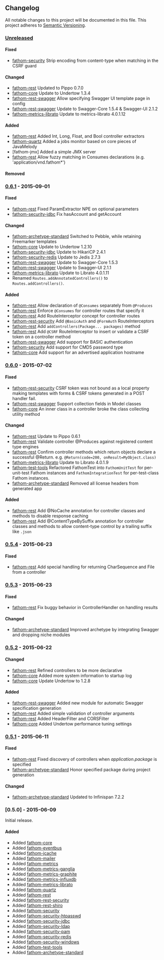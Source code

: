 ## Changelog
All notable changes to this project will be documented in this file.
This project adheres to [Semantic Versioning](http://semver.org/).

### [Unreleased][unreleased]
#### Fixed
- [fathom-security] Strip encoding from content-type when matching in the CSRF guard
#### Changed
- [fathom-rest] Updated to Pippo 0.7.0
- [fathom-core] Update to Undertow 1.3.4
- [fathom-rest-swagger] Allow specifying Swagger UI template page in config
- [fathom-rest-swagger] Update to Swagger-Core 1.5.4 & Swagger-UI 2.1.2
- [fathom-metrics-librato] Update to metrics-librato 4.0.1.12
#### Added
- [fathom-rest] Added Int, Long, Float, and Bool controller extractors
- [fathom-quartz] Added a jobs monitor based on core pieces of JavaMelody
- [fathom-jmx] Added a simple JMX server
- [fathom-rest] Allow fuzzy matching in Consumes declarations (e.g. 'application/vnd.fathom*')
#### Removed

### [0.6.1] - 2015-09-01

#### Fixed

- [fathom-rest] Fixed ParamExtractor NPE on optional parameters
- [fathom-security-jdbc] Fix hasAccount and getAccount

#### Changed

- [fathom-archetype-standard] Switched to Pebble, while retaining Freemarker templates
- [fathom-core] Update to Undertow 1.2.10
- [fathom-security-jdbc] Update to HikariCP 2.4.1
- [fathom-security-redis] Update to Jedis 2.7.3
- [fathom-rest-swagger] Update to Swagger-Core 1.5.3
- [fathom-rest-swagger] Update to Swagger-UI 2.1.1
- [fathom-metrics-librato] Update to Librato 4.0.1.11
- Renamed `Routes.addAnnotatedControllers()` to `Routes.addControllers()`.

#### Added

- [fathom-rest] Allow declaration of `@Consumes` separately from `@Produces`
- [fathom-rest] Enforce `@Consumes` for controller routes that specify it
- [fathom-rest] Add RouteInterceptor concept for controller routes
- [fathom-rest-security] Add `@BasicAuth` and `@FormAuth` RouteInterceptors
- [fathom-rest] Add `addControllers(Package... packages)` method
- [fathom-rest] Add `@CSRF` RouteInterceptor to insert or validate a CSRF token on a controller method
- [fathom-rest-swagger] Add support for BASIC authentication
- [fathom-security] Add support for CMD5 password type
- [fathom-core] Add support for an advertised application hostname

### [0.6.0] - 2015-07-02

#### Fixed

- [fathom-rest-security] CSRF token was not bound as a local property making templates with forms & CSRF tokens generated in a POST handler fail.
- [fathom-rest-swagger] Support collection fields in Model classes
- [fathom-core] An inner class in a controller broke the class collecting utility method

#### Changed

- [fathom-rest] Update to Pippo 0.6.1
- [fathom-rest] Validate controller @Produces against registered content type engines
- [fathom-rest] Confirm controller methods which return objects declare a successful @Return. e.g. `@Return(code=200, onResult=MyObject.class)`
- [fathom-metrics-librato] Update to Librato 4.0.1.9
- [fathom-test-tools] Refactored FathomTest into `FathomUnitTest` for per-unit-test Fathom instances and `FathomIntegrationTest` for per-test-class Fathom instances.
- [fathom-archetype-standard] Removed all license headers from generated app

#### Added

- [fathom-rest] Add @NoCache annotation for controller classes and methods to disable response caching
- [fathom-rest] Add @ContentTypeBySuffix annotation for controller classes and methods to allow content-type control by a trailing suffix like `.json`

### [0.5.4] - 2015-06-23

#### Fixed

- [fathom-rest] Add special handling for returning CharSequence and File from a controller

### [0.5.3] - 2015-06-23

#### Fixed

- [fathom-rest] Fix buggy behavior in ControllerHandler on handling results

#### Changed

- [fathom-archetype-standard] Improved archetype by integrating Swagger and dropping niche modules

### [0.5.2] - 2015-06-22

#### Changed

- [fathom-rest] Refined controllers to be more declarative
- [fathom-core] Added more system information to startup log
- [fathom-core] Update Undertow to 1.2.8

#### Added

- [fathom-rest-swagger] Added new module for automatic Swagger specification generation
- [fathom-rest] Added simple validation of controller arguments
- [fathom-rest] Added HeaderFilter and CORSFilter
- [fathom-core] Added Undertow performance tuning settings

### [0.5.1] - 2015-06-11

#### Fixed

- [fathom-rest] Fixed discovery of controllers when *application.package* is specified
- [fathom-archetype-standard] Honor specified package during project generation

#### Changed

- [fathom-archetype-standard] Updated to Infinispan 7.2.2

### [0.5.0] - 2015-06-09

Initial release.

#### Added

- Added [fathom-core]
- Added [fathom-eventbus]
- Added [fathom-jcache]
- Added [fathom-mailer]
- Added [fathom-metrics]
- Added [fathom-metrics-ganglia]
- Added [fathom-metrics-graphite]
- Added [fathom-metrics-influxdb]
- Added [fathom-metrics-librato]
- Added [fathom-quartz]
- Added [fathom-rest]
- Added [fathom-rest-security]
- Added [fathom-rest-shiro]
- Added [fathom-security]
- Added [fathom-security-htpasswd]
- Added [fathom-security-jdbc]
- Added [fathom-security-ldap]
- Added [fathom-security-pam]
- Added [fathom-security-redis]
- Added [fathom-security-windows]
- Added [fathom-test-tools]
- Added [fathom-archetype-standard]

[unreleased]: https://github.com/gitblit/fathom/compare/release-0.6.1...HEAD
[0.6.1]: https://github.com/gitblit/fathom/compare/release-0.6.0...release-0.6.1
[0.6.0]: https://github.com/gitblit/fathom/compare/release-0.5.4...release-0.6.0
[0.5.4]: https://github.com/gitblit/fathom/compare/release-0.5.3...release-0.5.4
[0.5.3]: https://github.com/gitblit/fathom/compare/release-0.5.2...release-0.5.3
[0.5.2]: https://github.com/gitblit/fathom/compare/release-0.5.1...release-0.5.2
[0.5.1]: https://github.com/gitblit/fathom/compare/release-0.5.0...release-0.5.1

[fathom-core]: https://github.com/gitblit/fathom/tree/master/fathom-core
[fathom-eventbus]: https://github.com/gitblit/fathom/tree/master/fathom-eventbus
[fathom-jcache]: https://github.com/gitblit/fathom/tree/master/fathom-jcache
[fathom-mailer]: https://github.com/gitblit/fathom/tree/master/fathom-mailer
[fathom-metrics]: https://github.com/gitblit/fathom/tree/master/fathom-metrics
[fathom-metrics-ganglia]: https://github.com/gitblit/fathom/tree/master/fathom-metrics-ganglia
[fathom-metrics-graphite]: https://github.com/gitblit/fathom/tree/master/fathom-metrics-graphite
[fathom-metrics-influxdb]: https://github.com/gitblit/fathom/tree/master/fathom-metrics-influxdb
[fathom-metrics-librato]: https://github.com/gitblit/fathom/tree/master/fathom-metrics-librato
[fathom-quartz]: https://github.com/gitblit/fathom/tree/master/fathom-quartz
[fathom-rest]: https://github.com/gitblit/fathom/tree/master/fathom-rest
[fathom-rest-security]: https://github.com/gitblit/fathom/tree/master/fathom-rest-security
[fathom-rest-shiro]: https://github.com/gitblit/fathom/tree/master/fathom-rest-shiro
[fathom-rest-swagger]: https://github.com/gitblit/fathom/tree/master/fathom-rest-swagger
[fathom-security]: https://github.com/gitblit/fathom/tree/master/fathom-security
[fathom-security-htpasswd]: https://github.com/gitblit/fathom/tree/master/fathom-security-htpasswd
[fathom-security-jdbc]: https://github.com/gitblit/fathom/tree/master/fathom-security-jdbc
[fathom-security-ldap]: https://github.com/gitblit/fathom/tree/master/fathom-security-ldap
[fathom-security-pam]: https://github.com/gitblit/fathom/tree/master/fathom-security-pam
[fathom-security-redis]: https://github.com/gitblit/fathom/tree/master/fathom-security-redis
[fathom-security-windows]: https://github.com/gitblit/fathom/tree/master/fathom-security-windows
[fathom-test-tools]: https://github.com/gitblit/fathom/tree/master/fathom-test-tools
[fathom-archetype-standard]: https://github.com/gitblit/fathom/tree/master/fathom-archetype-standard
